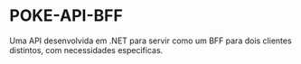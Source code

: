 # POKE-API-BFF
Uma API desenvolvida em .NET para servir como um BFF para dois clientes distintos, com necessidades especificas.
